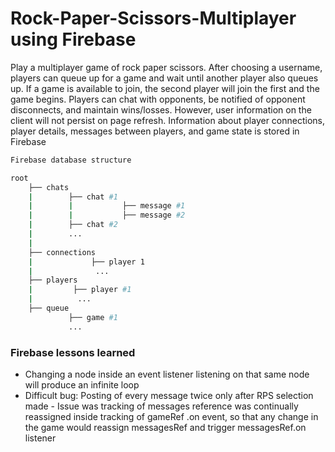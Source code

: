# Rock-Paper-Scissors-Multiplayer using Firebase

Play a multiplayer game of rock paper scissors. After choosing a username, players can queue up for a game and wait until another player also queues up. If a game is available to join, the second player will join the first and the game begins. Players can chat with opponents, be notified of opponent disconnects, and maintain wins/losses. However, user information on the client will not persist on page refresh. Information about player connections, player details, messages between players, and game state is stored in Firebase

```bash
Firebase database structure

root 
    ├── chats
    |        ├── chat #1
    |        |           ├── message #1
    |        |           ├── message #2
    |        ├── chat #2
    |        ...
    |
    ├── connections
    |             ├── player 1 
    |              ...
    ├── players
    |         ├── player #1
    |          ...
    ├── queue
             ├── game #1   
             ...
```

### Firebase lessons learned
- Changing a node inside an event listener listening on that same node will produce an infinite loop
- Difficult bug: Posting of every message twice only after RPS selection made - Issue was tracking of messages reference was
continually reassigned inside tracking of gameRef .on event, so that any change in the game would reassign messagesRef and 
trigger messagesRef.on listener

